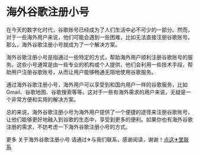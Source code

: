 # 海外谷歌注册小号

在今天的数字化时代，谷歌账号已经成为了人们生活中必不可少的一部分。然而，对于一些海外用户来说，他们可能会遇到一些困难，比如无法直接注册谷歌账号。那么，海外谷歌注册小号就成为了一个解决方案。

海外谷歌注册小号是指通过一些特定的方式，帮助海外用户顺利注册谷歌账号的服务。这些小号通常是由一些专业的机构或个人提供，他们会利用一些技术手段，帮助用户注册谷歌账号，从而让用户能够畅通无阻地使用谷歌服务。

通过海外谷歌注册小号，海外用户可以享受到和国内用户一样的谷歌服务，比如Gmail、谷歌地图、谷歌搜索等等。这对于一些有海外需求的用户来说，无疑是一个非常方便和实用的解决方案。

总的来说，海外谷歌注册小号为海外用户提供了一个便捷的途径来注册谷歌账号，让他们能够更好地融入到谷歌的生态中，享受到更多的便利。如果你也有海外谷歌注册的需求，不妨考虑一下海外谷歌注册小号的方式。

更多 关于海外谷歌注册小号 请通过✈与我们联系，感谢阅读，谢谢！[点这✈里联系](https://acc.k02.cc)
